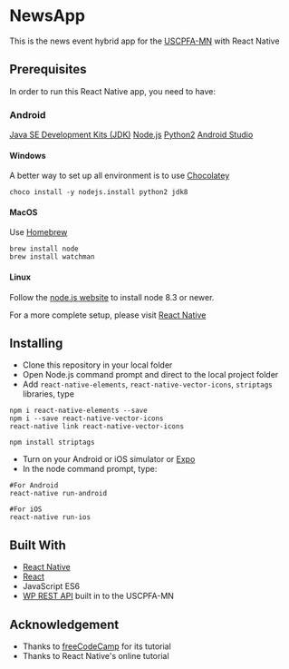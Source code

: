 # NewsApp
This is the news event hybrid app for the [USCPFA-MN](http://uscpfa-mn.org) with React Native

## Prerequisites
In order to run this React Native app, you need to have: 

### Android
[Java SE Development Kits (JDK)](https://www.oracle.com/technetwork/java/javase/downloads/jdk8-downloads-2133151.html)
[Node.js](https://nodejs.org/en/)
[Python2](https://www.python.org/downloads/)
[Android Studio](https://developer.android.com/studio/)

#### Windows
A better way to set up all environment is to use [Chocolatey](https://chocolatey.org/)

```
choco install -y nodejs.install python2 jdk8
```

#### MacOS

Use [Homebrew](https://brew.sh/)

```
brew install node
brew install watchman
```

#### Linux 
Follow the [node.js website](https://nodejs.org/en/download/package-manager/) to install node 8.3 or newer.

For a more complete setup, please visit [React Native](https://facebook.github.io/react-native/docs/getting-started.html)

## Installing
* Clone this repository in your local folder
* Open Node.js command prompt and direct to the local project folder
* Add `react-native-elements`, `react-native-vector-icons`, `striptags` libraries, type 

```
npm i react-native-elements --save
npm i --save react-native-vector-icons
react-native link react-native-vector-icons

npm install striptags
```

* Turn on your Android or iOS simulator or [Expo](https://expo.io/)
* In the node command prompt, type: 

 ```
 #For Android
 react-native run-android
 
 #For iOS
 react-native run-ios
 ```
 
 ## Built With
 * [React Native](https://facebook.github.io/react-native/)
 * [React](https://reactjs.org/)
 * JavaScript ES6
 * [WP REST API](http://v2.wp-api.org/) built in to the USCPFA-MN
 
 ## Acknowledgement
 * Thanks to [freeCodeCamp](https://medium.freecodecamp.org/create-a-news-app-using-react-native-ced249263627) for its tutorial
 * Thanks to React Native's online tutorial
 
